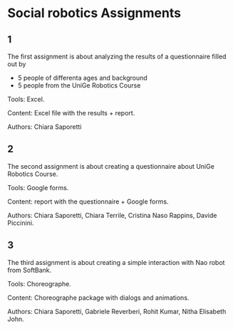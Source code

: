 # Social robotics Assignments
## 1
The first assignment is about analyzing the results of a questionnaire filled out by 
- 5 people of differenta ages and background
- 5 people from the UniGe Robotics Course

Tools: Excel.

Content: Excel file with the results + report.

Authors: Chiara Saporetti

## 2 
The second assignment is about creating a questionnaire about UniGe Robotics Course.

Tools: Google forms.

Content: report with the questionnaire + Google forms.

Authors: Chiara Saporetti, Chiara Terrile, Cristina Naso Rappins, Davide Piccinini.

## 3
The third assignment is about creating a simple interaction with Nao robot from SoftBank. 

Tools: Choreographe.

Content: Choreographe package with dialogs and animations.

Authors: Chiara Saporetti, Gabriele Reverberi, Rohit Kumar, Nitha Elisabeth John.
